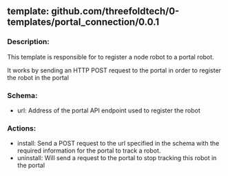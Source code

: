 ## template: github.com/threefoldtech/0-templates/portal_connection/0.0.1

### Description:

This template is responsible for to register a node robot to a portal robot.

It works by sending an HTTP POST request to the portal in order to register the robot in the portal

### Schema:
- url: Address of the portal API endpoint used to register the robot

### Actions:
- install: Send a POST request to the url specified in the schema with the required information for the portal to track a robot.
- uninstall: Will send a request to the portal to stop tracking this robot in the portal
